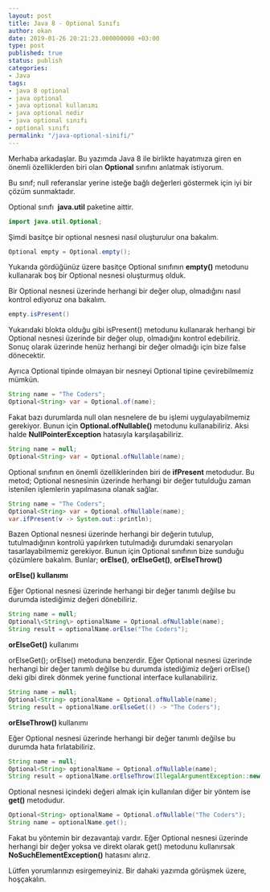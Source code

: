 ```yaml
---
layout: post
title: Java 8 - Optional Sınıfı
author: okan
date: 2019-01-26 20:21:23.000000000 +03:00
type: post
published: true
status: publish
categories:
- Java
tags:
- java 8 optional
- java optional
- java optional kullanımı
- java optional nedir
- java optional sınıfı
- optional sınıfı
permalink: "/java-optional-sinifi/"
---
```

Merhaba arkadaşlar. Bu yazımda Java 8 ile birlikte hayatımıza giren en önemli özelliklerden biri olan **Optional** sınıfını anlatmak istiyorum.

Bu sınıf; null referanslar yerine isteğe bağlı değerleri göstermek için iyi bir çözüm sunmaktadır.

Optional sınıfı&nbsp; **java.util** paketine aittir.

```java
import java.util.Optional;
```

Şimdi basitçe bir optional nesnesi nasıl oluşturulur ona bakalım.

```java
Optional empty = Optional.empty();
```

Yukarıda gördüğünüz üzere basitçe Optional sınıfının **empty()** metodunu kullanarak boş bir Optional nesnesi oluşturmuş olduk.

Bir Optional nesnesi üzerinde herhangi bir değer olup, olmadığını nasıl kontrol ediyoruz ona bakalım.

```java
empty.isPresent()
```

Yukarıdaki blokta olduğu gibi isPresent() metodunu kullanarak herhangi bir Optional nesnesi üzerinde bir değer olup, olmadığını kontrol edebiliriz. Sonuç olarak üzerinde henüz herhangi bir değer olmadığı için bize false dönecektir.

Ayrıca Optional tipinde olmayan bir nesneyi Optional tipine çevirebilmemiz mümkün.

```java
String name = "The Coders"; 
Optional<String> var = Optional.of(name);
```

Fakat bazı durumlarda null olan nesnelere de bu işlemi uygulayabilmemiz gerekiyor. Bunun için **Optional.ofNullable()** metodunu kullanabiliriz. Aksi halde **NullPointerException** hatasıyla karşılaşabiliriz.

```java
String name = null; 
Optional<String> var = Optional.ofNullable(name);
```

Optional sınıfının en önemli özelliklerinden biri de **ifPresent** metodudur. Bu metod; Optional nesnesinin üzerinde herhangi bir değer tutulduğu zaman istenilen işlemlerin yapılmasına olanak sağlar.

```java
String name = "The Coders"; 
Optional<String> var = Optional.ofNullable(name); 
var.ifPresent(v -> System.out::println);
```

Bazen Optional nesnesi üzerinde herhangi bir değerin tutulup, tutulmadığının kontrolü yapılırken tutulmadığı durumdaki senaryoları tasarlayabilmemiz gerekiyor. Bunun için Optional sınıfının bize sunduğu çözümlere bakalım. Bunlar; **orElse()**, **orElseGet()**, **orElseThrow()**

**orElse() kullanımı**

Eğer Optional nesnesi üzerinde herhangi bir değer tanımlı değilse bu durumda istediğimiz değeri dönebiliriz.

```java
String name = null; 
Optional\<String\> optionalName = Optional.ofNullable(name); 
String result = optionalName.orElse("The Coders");
```

**orElseGet()** kullanımı

orElseGet(); orElse() metoduna benzerdir. Eğer Optional nesnesi üzerinde herhangi bir değer tanımlı değilse bu durumda istediğimiz değeri orElse() deki gibi direk dönmek yerine functional interface kullanabiliriz.

```java
String name = null; 
Optional<String> optionalName = Optional.ofNullable(name); 
String result = optionalName.orElseGet(() -> "The Coders");
```

**orElseThrow()** kullanımı

Eğer Optional nesnesi üzerinde herhangi bir değer tanımlı değilse bu durumda hata fırlatabiliriz.

```java
String name = null; 
Optional<String> optionalName = Optional.ofNullable(name); 
String result = optionalName.orElseThrow(IllegalArgumentException::new);
```

Optional nesnesi içindeki değeri almak için kullanılan diğer bir yöntem ise **get()** metodudur.

```java
Optional<String> optionalName = Optional.ofNullable("The Coders"); 
String name = optionalName.get();
```

Fakat bu yöntemin bir dezavantajı vardır. Eğer Optional nesnesi üzerinde herhangi bir değer yoksa ve direkt olarak get() metodunu kullanırsak **NoSuchElementException()** hatasını alırız.

Lütfen yorumlarınızı esirgemeyiniz. Bir dahaki yazımda görüşmek üzere, hoşçakalın.

